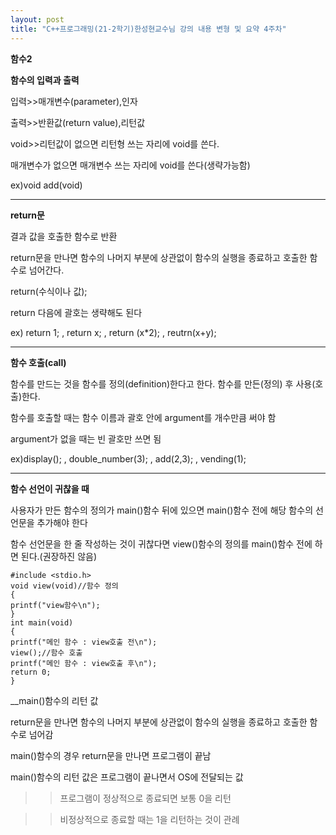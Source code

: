 ```yaml
---
layout: post
title: "C++프로그래밍(21-2학기)한성현교수님 강의 내용 변형 및 요약 4주차"
---
```


__함수2__

__함수의 입력과 출력__

입력>>매개변수(parameter),인자

출력>>반환값(return value),리턴값

void>>리턴값이 없으면 리턴형 쓰는 자리에 void를 쓴다.

매개변수가 없으면 매개변수 쓰는 자리에 void를 쓴다(생략가능함)

ex)void add(void)

---

__return문__

결과 값을 호출한 함수로 반환

return문을 만나면 함수의 나머지 부분에 상관없이 함수의 실행을
종료하고 호출한 함수로 넘어간다.

return(수식이나 값); 

return 다음에 괄호는 생략해도 된다

ex) return 1; ,  return x; ,   return (x*2); ,  reutrn(x+y);

---

__함수 호출(call)__

함수를 만드는 것을 함수를 정의(definition)한다고 한다.
함수를 만든(정의) 후 사용(호출)한다.

함수를 호출할 때는 함수 이름과 괄호 안에 argument를 개수만큼
써야 함

argument가 없을 때는 빈 괄호만 쓰면 됨

ex)display(); ,  double_number(3); ,  add(2,3); ,  vending(1);

---

__함수 선언이 귀찮을 때__

사용자가 만든 함수의 정의가 main()함수 뒤에 있으면 main()함수 전에 해당 함수의
선언문을 추가해야 한다

함수 선언문을 한 줄 작성하는 것이 귀찮다면 view()함수의 정의를 main()함수 전에 하면 된다.(권장하진 않음)

```
#include <stdio.h> 
void view(void)//함수 정의
{ 
printf("view함수\n"); 
} 
int main(void) 
{ 
printf("메인 함수 : view호출 전\n"); 
view();//함수 호출
printf("메인 함수 : view호출 후\n"); 
return 0; 
}
```

__main()함수의 리턴 값

return문을 만나면 함수의 나머지 부분에 상관없이 함수의 실행을 종료하고
호출한 함수로 넘어감

main()함수의 경우 return문을 만나면 프로그램이 끝남

main()함수의 리턴 값은 프로그램이 끝나면서 OS에 전달되는 값

>>프로그램이 정상적으로 종료되면 보통 0을 리턴

>>비정상적으로 종료할 때는 1을 리턴하는 것이 관례












